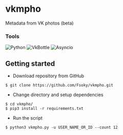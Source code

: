 # vkmpho
Metadata from VK photos (beta)

### Tools
![Python](https://img.shields.io/badge/Python-3.10-blue?style=for-the-badge&logo=python)
![VkBottle](https://img.shields.io/badge/VkBottle-4.0-pink?style=for-the-badge&logo=vk)
![Asyncio](https://img.shields.io/badge/Asyncio-red?style=for-the-badge)

## Getting started

- Download repository from GitHub
```
$ git clone https://github.com/Fsoky/vkmpho.git
```
- Change directory and setup dependencies
```
$ cd vkmpho/
$ pip3 install -r requirements.txt
```
- Run the script
```
$ python3 vkmpho.py -u USER_NAME_OR_ID --count 12
```
